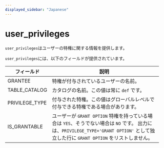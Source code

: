 ```yaml
---
displayed_sidebar: "Japanese"
---
```


# user_privileges

`user_privileges`はユーザーの特権に関する情報を提供します。

`user_privileges`には、以下のフィールドが提供されています。

| **フィールド**  | **説明**                                                     |
| -------------- | ------------------------------------------------------------ |
| GRANTEE        | 特権が付与されているユーザーの名前。                             |
| TABLE_CATALOG  | カタログの名前。この値は常に `def` です。                         |
| PRIVILEGE_TYPE | 付与された特権。この値はグローバルレベルで付与できる特権である場合があります。             |
| IS_GRANTABLE   | ユーザーが `GRANT OPTION` 特権を持っている場合は `YES`、そうでない場合は `NO` です。 出力には、`PRIVILEGE_TYPE='GRANT OPTION'` として独立した行に `GRANT OPTION` をリストしません。 |